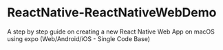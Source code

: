 # ReactNative-ReactNativeWebDemo
A step by step guide on creating a new React Native Web App on macOS using expo (Web/Android/iOS - Single Code Base)
